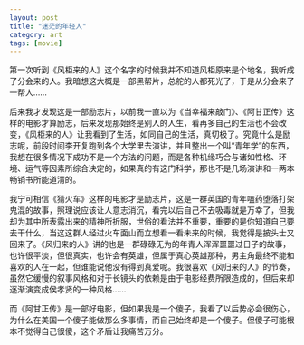 ```yaml
---
layout: post
title: "迷茫的年轻人"
category: art
tags: [movie]
---
```



第一次听到《风柜来的人》这个名字的时候我并不知道风柜原来是个地名，我听成了分会来的人。我暗想这大概是一部黑帮片，总舵的人都死光了，于是从分会来了一帮人……


后来我才发现这是一部励志片，以前我一直以为《当幸福来敲门》、《阿甘正传》这样的电影才算励志，后来发现那始终是别人的人生，看再多自己的生活也不会改变，《风柜来的人》让我看到了生活，如同自己的生活，真切极了。究竟什么是励志呢，前段时间李开复跑到各个大学里去演讲，并且整出一个叫“青年学”的东西，我想在很多情况下成功不是一个方法的问题，而是各种机缘巧合与诸如性格、环境、运气等因素所综合决定的，如果真的有这门科学，那也不是几场演讲和一两本畅销书所能道清的。


我宁可相信《猜火车》这样的电影才是励志片，这是一群英国的青年嗑药堕落打架鬼混的故事，照理说应该让人意志消沉，看完以后自己不去吸毒就是万幸了，但我却为其中所表露出来的精神所折服，世俗的看法并不重要，重要的是你知道自己要去干什么，当这这群人经过火车面山而立想看一看未来的时候，我觉得是披头士又回来了。《风归来的人》讲的也是一群碌碌无为的年青人浑浑噩噩过日子的故事，也许很平淡，但很真实，也许会有英雄，但属于真心英雄那种，男主角最终不能和喜欢的人在一起，但谁能说他没有得到真爱呢。我很喜欢《风归来的人》的节奏，虽然它缓慢的叙事风格和对于长镜头的依赖是由于电影经费所限造成的，但后来却逐渐演变成侯孝贤的一种风格……


而《阿甘正传》是一部好电影，但如果我是一个傻子，我看了以后势必会很伤心，为什么在美国一个傻子能做那么多事情，而自己始终却是一个傻子。但傻子可能根本不觉得自己很傻，这个矛盾让我痛苦万分。
